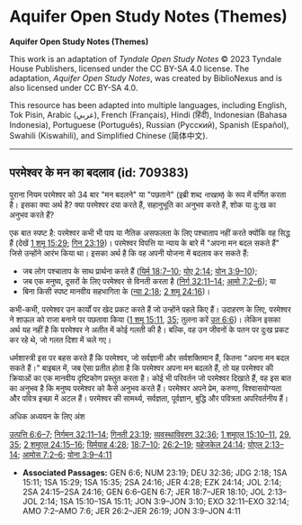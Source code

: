 # Aquifer Open Study Notes (Themes)

**Aquifer Open Study Notes (Themes)**

This work is an adaptation of *Tyndale Open Study Notes* © 2023 Tyndale House Publishers, licensed under the CC BY\-SA 4\.0 license. The adaptation, *Aquifer Open Study Notes*, was created by BiblioNexus and is also licensed under CC BY\-SA 4\.0\.

This resource has been adapted into multiple languages, including English, Tok Pisin, Arabic (عربي), French (Français), Hindi (हिंदी), Indonesian (Bahasa Indonesia), Portuguese (Português), Russian (Русский), Spanish (Español), Swahili (Kiswahili), and Simplified Chinese (简体中文).



--------------------------------

## परमेश्वर के मन का बदलाव (id: 709383)

पुराना नियम परमेश्वर को 34 बार "मन बदलने" या "पछताने" (इब्री शब्द *नाखाम*) के रूप में वर्णित करता है। इसका क्या अर्थ है? क्या परमेश्वर दया करते हैं, सहानुभूति का अनुभव करते हैं, शोक या दु:ख का अनुभव करते हैं?

एक बात स्पष्ट है: परमेश्वर कभी भी पाप या नैतिक असफलता के लिए पश्चाताप नहीं करते क्योंकि वह सिद्ध हैं (देखें [1 शमू 15:29](https://ref.ly/1Sam15:29); [गिन 23:19](https://ref.ly/Num23:19))। परमेश्वर विपत्ति या न्याय के बारे में "अपना मन बदल सकते हैं" जिसे उन्होंने आरंभ किया था। इसका अर्थ है कि वह अपनी योजना में बदलाव कर सकते हैं:

* जब लोग पश्चाताप के साथ प्रार्थना करते हैं ([यिर्म 18:7–10](https://ref.ly/Jer18:7-Jer18:10); [योए 2:14](https://ref.ly/Joel2:14); [योन 3:9–10](https://ref.ly/Jonah3:9-Jonah3:10));
* जब एक मनुष्य, दूसरों के लिए परमेश्वर से विनती करता है ([निर्ग 32:11–14](https://ref.ly/Exod32:11-Exod32:14); [आमो 7:2–6](https://ref.ly/Amos7:2-Amos7:6)); या
* बिना किसी स्पष्ट मानवीय सहभागिता के ([न्या 2:18](https://ref.ly/Judg2:18); [2 शमू 24:16](https://ref.ly/2Sam24:16))।

कभी\-कभी, परमेश्वर उन कार्यों पर खेद प्रकट करते हैं जो उन्होंने पहले किए हैं। उदाहरण के लिए, परमेश्वर ने शाऊल को राजा बनाने पर पछतावा किया ([1 शमू 15:11](https://ref.ly/1Sam15:11), [35](https://ref.ly/1Sam15:35); तुलना करें [उत 6:6](https://ref.ly/Gen6:6))। लेकिन इसका अर्थ यह नहीं है कि परमेश्वर ने अतीत में कोई गलती की है। बल्कि, वह उन जीवनों के पतन पर दुःख प्रकट कर रहे थे, जो गलत दिशा में चले गए।

धर्मशास्त्री इस पर बहस करते हैं कि परमेश्वर, जो सर्वज्ञानी और सर्वशक्तिमान हैं, कितना "अपना मन बदल सकते हैं।" बाइबल में, जब ऐसा प्रतीत होता है कि परमेश्वर अपना मन बदलते हैं, तो यह परमेश्वर की क्रियाओं का एक मानवीय दृष्टिकोण प्रस्तुत करता है। कोई भी परिवर्तन जो परमेश्वर दिखाते हैं, वह इस बात का अनुभव है कि मनुष्य परमेश्वर को कैसे अनुभव करते हैं। परमेश्वर अपने प्रेम, करुणा, विश्वासयोग्यता और पवित्र इच्छा में अटल हैं। परमेश्वर की सामर्थ्य, सर्वज्ञता, पूर्वज्ञान, बुद्धि और पवित्रता अपरिवर्तनीय हैं।

अधिक अध्ययन के लिए अंश

[उत्पत्ति 6:6–7](https://ref.ly/Gen6:6-Gen6:7); [निर्गमन 32:11–14](https://ref.ly/Exod32:11-Exod32:14); [गिनती 23:19](https://ref.ly/Num23:19); [व्यवस्थाविवरण 32:36](https://ref.ly/Deut32:36); [1 शमूएल 15:10–11](https://ref.ly/1Sam15:10-1Sam15:11), [29](https://ref.ly/1Sam15:29), [35](https://ref.ly/1Sam15:35); [2 शमूएल 24:15–16](https://ref.ly/2Sam24:15-2Sam24:16); [यिर्मयाह 4:28](https://ref.ly/Jer4:28); [18:7–10](https://ref.ly/Jer18:7-Jer18:10); [26:2–19](https://ref.ly/Jer26:2-Jer26:19); [यहेजकेल 24:14](https://ref.ly/Ezek24:14); [योएल 2:13–14](https://ref.ly/Joel2:13-Joel2:14); [आमोस 7:2–6](https://ref.ly/Amos7:2-Amos7:6); [योना 3:9–4:11](https://ref.ly/Jonah3:9-Jonah4:11)

* **Associated Passages:** GEN 6:6; NUM 23:19; DEU 32:36; JDG 2:18; 1SA 15:11; 1SA 15:29; 1SA 15:35; 2SA 24:16; JER 4:28; EZK 24:14; JOL 2:14; 2SA 24:15–2SA 24:16; GEN 6:6–GEN 6:7; JER 18:7–JER 18:10; JOL 2:13–JOL 2:14; 1SA 15:10–1SA 15:11; JON 3:9–JON 3:10; EXO 32:11–EXO 32:14; AMO 7:2–AMO 7:6; JER 26:2–JER 26:19; JON 3:9–JON 4:11

